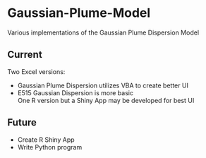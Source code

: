 # Gaussian-Plume-Model
Various implementations of the Gaussian Plume Dispersion Model
## Current
Two Excel versions: 
  - Gaussian Plume Dispersion utilizes VBA to create better UI
  - E515 Gaussian Dispersion is more basic
<br> One R version but a Shiny App may be developed for best UI


## Future
- Create R Shiny App
- Write Python program
